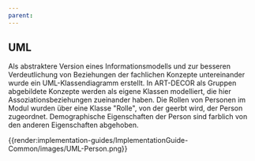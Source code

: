 ```yaml
---
parent: 
---
```

## UML

Als abstraktere Version eines Informationsmodells und zur besseren Verdeutlichung von Beziehungen der fachlichen Konzepte untereinander wurde ein UML-Klassendiagramm erstellt. In ART-DECOR als Gruppen abgebildete Konzepte werden als eigene Klassen modelliert, die hier Assoziationsbeziehungen zueinander haben. Die Rollen von Personen im Modul wurden über eine Klasse "Rolle", von der geerbt wird, der Person zugeordnet. Demographische Eigenschaften der Person sind farblich von den anderen Eigenschaften abgehoben.

{{render:implementation-guides/ImplementationGuide-Common/images/UML-Person.png}}
